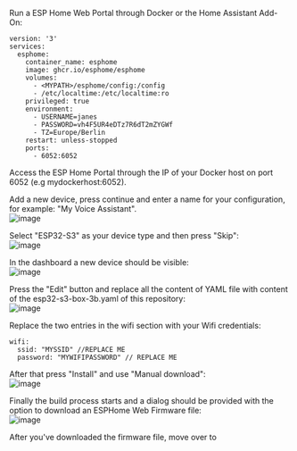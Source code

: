 Run a ESP Home Web Portal through Docker or the Home Assistant Add-On:
```
version: '3'
services:
  esphome:
    container_name: esphome
    image: ghcr.io/esphome/esphome
    volumes:
      - <MYPATH>/esphome/config:/config
      - /etc/localtime:/etc/localtime:ro
    privileged: true
    environment:
      - USERNAME=janes
      - PASSWORD=vh4F5UR4eDTz7R6dT2mZYGWf
      - TZ=Europe/Berlin
    restart: unless-stopped
    ports:
      - 6052:6052
```

Access the ESP Home Portal through the IP of your Docker host on port 6052 (e.g mydockerhost:6052).

Add a new device, press continue and enter a name for your configuration, for example: "My Voice Assistant".  
![image](https://github.com/user-attachments/assets/6835d4dd-0a2f-4cbb-8de4-33046be358fb)

Select "ESP32-S3" as your device type and then press "Skip":  
![image](https://github.com/user-attachments/assets/8deaf712-aa2e-4a1e-8d11-2d4153e19c9f)

In the dashboard a new device should be visible:  
![image](https://github.com/user-attachments/assets/6eafb97f-8105-410e-a301-5d07844e4765)

Press the "Edit" button and replace all the content of YAML file with content of the esp32-s3-box-3b.yaml of this repository:  
![image](https://github.com/user-attachments/assets/d385456c-2e7e-4856-acbd-a023f321c465)

Replace the two entries in the wifi section with your Wifi credentials:

```
wifi:
  ssid: "MYSSID" //REPLACE ME
  password: "MYWIFIPASSWORD" // REPLACE ME
``` 

After that press "Install" and use "Manual download":  
![image](https://github.com/user-attachments/assets/9e4fddb5-8d8d-48ed-8540-3b58bcd95d66)

Finally the build process starts and a dialog should be provided with the option to download an ESPHome Web Firmware file:  
![image](https://github.com/user-attachments/assets/a59aa20d-1beb-429e-a78b-bc8e33e89a20)

After you've downloaded the firmware file, move over to 
